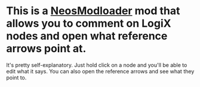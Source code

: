 # This is a [NeosModloader](https://github.com/zkxs/NeosModLoader) mod that allows you to comment on LogiX nodes and open what reference arrows point at.

It's pretty self-explanatory. Just hold click on a node and you'll be able to edit what it says. You can also open the reference arrows and see what they point to.